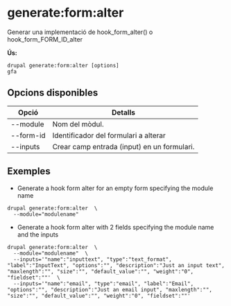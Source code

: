# generate:form:alter
Generar una implementació de hook_form_alter() o hook_form_FORM_ID_alter

**Ús:**
```
drupal generate:form:alter [options]
gfa
```

## Opcions disponibles
Opció | Detalls
-------|-------------
--module | Nom del mòdul.
--form-id | Identificador del formulari a alterar
--inputs | Crear camp entrada (input) en un formulari.

## Exemples
* Generate a hook form alter for an empty form specifying the module name
```
drupal generate:form:alter  \
  --module="modulename"
```
* Generate a hook form alter with 2 fields specifying the module name and the inputs
```
drupal generate:form:alter  \
  --module="modulename"  \
  --inputs='"name":"inputtext", "type":"text_format", "label":"InputText", "options":"", "description":"Just an input text", "maxlength":"", "size":"", "default_value":"", "weight":"0", "fieldset":""'  \
  --inputs='"name":"email", "type":"email", "label":"Email", "options":"", "description":"Just an email input", "maxlength":"", "size":"", "default_value":"", "weight":"0", "fieldset":""'
```
